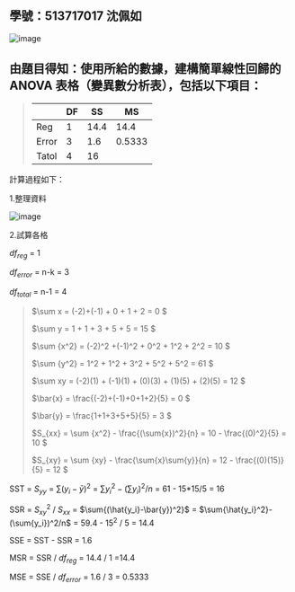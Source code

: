 ## 學號：513717017 沈佩如

![image](https://github.com/user-attachments/assets/1cba3bf2-7f25-4e20-8056-83603649f9ff)

## 由題目得知：使用所給的數據，建構簡單線性回歸的 ANOVA 表格（變異數分析表），包括以下項目：
>
>|       | DF    | SS | MS |
>| ----  | --    | -- | -- |
>| Reg   | 1     | 14.4  | 14.4  |
>| Error | 3     | 1.6 | 0.5333 |
>| Tatol | 4     | 16 |
>
計算過程如下：

1.整理資料

![image](https://github.com/user-attachments/assets/2a5b7a19-a2b1-4117-b5c0-d5c9e150afef)

2.試算各格

$df_{reg}$ = 1

$df_{error}$ = n-k = 3

$df_{total}$ = n-1 = 4

>$\sum x = (-2)+(-1) + 0 + 1 + 2 = 0 $
>
>$\sum y = 1 + 1 + 3 + 5 + 5 = 15 $
>
>$\sum {x^2} = (-2)^2 +(-1)^2 + 0^2 + 1^2 + 2^2 = 10 $
>
>$\sum {y^2} = 1^2 + 1^2 + 3^2 + 5^2 + 5^2 = 61 $
>
>$\sum xy = (-2)(1) + (-1)(1) + (0)(3) + (1)(5) + (2)(5) = 12 $
>
>$\bar{x} = \frac{(-2)+(-1)+0+1+2}{5} = 0 $
>
>$\bar{y} = \frac{1+1+3+5+5}{5} = 3 $
>
>$S_{xx} = \sum {x^2} - \frac{(\sum{x})^2}{n} = 10 - \frac{(0)^2}{5} = 10 $
>
>$S_{xy} = \sum {xy} - \frac{\sum{x}\sum{y}}{n} = 12 - \frac{(0)(15)}{5} = 12 $
   
SST = $S_{yy}$ = $\sum{(y_i-\bar{y})^2}$ =  $\sum{y_i^2}-(\sum{y_i})^2/n$ = 61 - 15*15/5 = 16

SSR = $S_{xy}^2$ / $S_{xx}$ = $\sum{(\hat{y_i}-\bar{y})^2}$ = $\sum{\hat{y_i}^2}-(\sum{y_i})^2/n$ =  59.4 - $15^2$ / 5 = 14.4

SSE = SST - SSR = 1.6

MSR = SSR / $df_{reg}$ = 14.4 / 1 =14.4

MSE = SSE / $df_{error}$ = 1.6 / 3 = 0.5333
